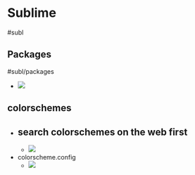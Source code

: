 
# Sublime
#subl 

## Packages
#subl/packages

- ![](aharo24_2.png)


## colorschemes

- search colorschemes on the web first
	- 
	- ![](aharo24_3.png)
- colorscheme.config
	- ![](aharo24_4.png)









